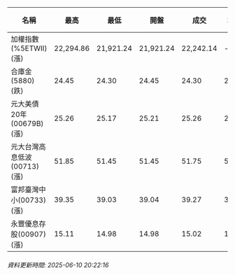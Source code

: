| 名稱 | 最高 | 最低 | 開盤 | 成交 | 均價 | 成交金額(億) | 昨收 | 漲跌幅 | 漲跌 | 總量 | 昨量 | 振幅 |
| -------- | -------- | -------- | -------- |-------- | -------- | -------- |-------- |-------- |-------- | -------- | -------- |-------- |
|加權指數(%5ETWII) (漲)|22,294.86|21,921.24|21,921.24|22,242.14|-|3,841.57|21,790.29|2.07%|451.85|6,720,340|0|1.71%|
|合庫金(5880) (跌)|24.45|24.30|24.45|24.30|24.36|2.00|24.35|0.21%|0.05|8,197|4,988|0.62%|
|元大美債20年(00679B) (漲)|25.26|25.17|25.21|25.26|25.20|4.53|25.12|0.56%|0.14|17,968|22,832|0.36%|
|元大台灣高息低波(00713) (漲)|51.85|51.45|51.45|51.75|51.70|5.76|51.30|0.88%|0.45|11,134|9,904|0.78%|
|富邦臺灣中小(00733) (漲)|39.35|39.03|39.04|39.27|39.29|0.293|38.95|0.82%|0.32|746|646|0.82%|
|永豐優息存股(00907) (漲)|15.11|14.98|14.98|15.02|15.06|0.472|14.97|0.33%|0.05|3,135|1,918|0.87%|
###### 資料更新時間: 2025-06-10 20:22:16